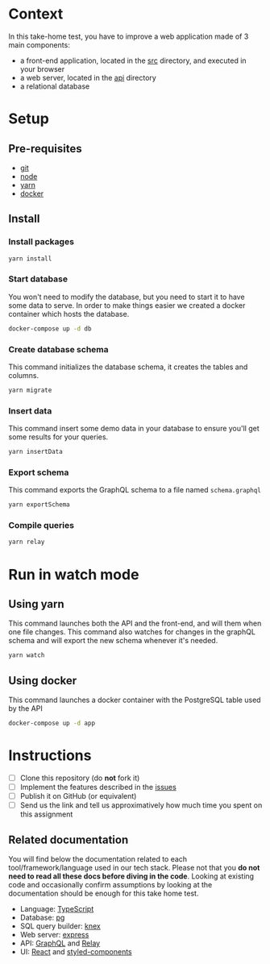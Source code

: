# Context

In this take-home test, you have to improve a web application made of 3 main components:

- a front-end application, located in the [src](https://github.com/inato/junior-take-home-test/tree/master/src) directory, and executed in your browser
- a web server, located in the [api](https://github.com/inato/junior-take-home-test/tree/master/api) directory
- a relational database

# Setup

## Pre-requisites

- [git](https://git-scm.com/doc)
- [node](https://nodejs.org/en/download/)
- [yarn](https://yarnpkg.com/lang/en/docs/install)
- [docker](https://docs.docker.com/install/)

## Install

### Install packages

```sh
yarn install
```

### Start database

You won't need to modify the database, but you need to start it to have some data to serve. In order to make things easier we created a docker container which hosts the database.

```sh
docker-compose up -d db
```

### Create database schema

This command initializes the database schema, it creates the tables and columns.

```sh
yarn migrate
```

### Insert data

This command insert some demo data in your database to ensure you'll get some results for your queries.

```sh
yarn insertData
```

### Export schema
This command exports the GraphQL schema to a file named `schema.graphql`

```sh
yarn exportSchema
```

### Compile queries

```sh
yarn relay
```

# Run in watch mode

## Using yarn
This command launches both the API and the front-end, and will them when one file changes.
This command also watches for changes in the graphQL schema and will export the new schema whenever it's needed.

```sh
yarn watch
```

## Using docker
This command launches a docker container with the PostgreSQL table used by the API

```sh
docker-compose up -d app
```

# Instructions

- [ ] Clone this repository (do **not** fork it)
- [ ] Implement the features described in the [issues](https://github.com/inato/junior-take-home-test/issues)
- [ ] Publish it on GitHub (or equivalent)
- [ ] Send us the link and tell us approximatively how much time you spent on this assignment

## Related documentation
You will find below the documentation related to each tool/framework/language used in our tech stack.
Please not that you **do not need to read all these docs before diving in the code**. Looking at existing code and occasionally
confirm assumptions by looking at the documentation should be enough for this take home test.
- Language: [TypeScript](https://www.typescriptlang.org/)
- Database: [pg](https://www.postgresql.org/docs/)
- SQL query builder: [knex](https://knexjs.org/)
- Web server: [express](https://expressjs.com/)
- API: [GraphQL](https://graphql.org/learn/) and [Relay](https://relay.dev/)
- UI: [React](https://reactjs.org/) and [styled-components](https://www.styled-components.com/)
